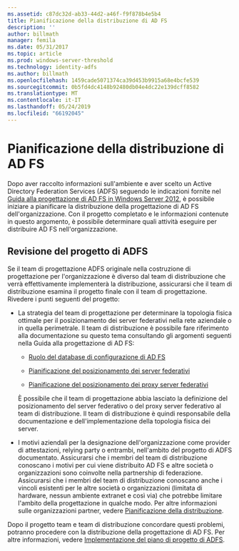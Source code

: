 ```yaml
---
ms.assetid: c87dc32d-ab33-44d2-a46f-f9f878b4e5b4
title: Pianificazione della distribuzione di AD FS
description: ''
author: billmath
manager: femila
ms.date: 05/31/2017
ms.topic: article
ms.prod: windows-server-threshold
ms.technology: identity-adfs
ms.author: billmath
ms.openlocfilehash: 1459cade5071374ca39d453b9915a68e4bcfe539
ms.sourcegitcommit: 0b5fd4dc4148b92480db04e4dc22e139dcff8582
ms.translationtype: MT
ms.contentlocale: it-IT
ms.lasthandoff: 05/24/2019
ms.locfileid: "66192045"
---
```

# <a name="planning-to-deploy-ad-fs"></a>Pianificazione della distribuzione di AD FS


Dopo aver raccolto informazioni sull'ambiente e aver scelto un Active Directory Federation Services \(ADFS\) seguendo le indicazioni fornite nel [Guida alla progettazione di AD FS in Windows Server 2012](https://technet.microsoft.com/library/dd807036.aspx), è possibile iniziare a pianificare la distribuzione della progettazione di AD FS dell'organizzazione. Con il progetto completato e le informazioni contenute in questo argomento, è possibile determinare quali attività eseguire per distribuire AD FS nell'organizzazione.  
  
## <a name="reviewing-your-ad-fs-design"></a>Revisione del progetto di ADFS  
Se il team di progettazione ADFS originale nella costruzione di progettazione per l'organizzazione è diverso dal team di distribuzione che verrà effettivamente implementerà la distribuzione, assicurarsi che il team di distribuzione esamina il progetto finale con il team di progettazione. Rivedere i punti seguenti del progetto:  
  
-   La strategia del team di progettazione per determinare la topologia fisica ottimale per il posizionamento dei server federativi nella rete aziendale o in quella perimetrale. Il team di distribuzione è possibile fare riferimento alla documentazione su questo tema consultando gli argomenti seguenti nella Guida alla progettazione di AD FS:  
  
    -   [Ruolo del database di configurazione di AD FS](../../ad-fs/technical-reference/The-Role-of-the-AD-FS-Configuration-Database.md)  
  
    -   [Pianificazione del posizionamento dei server federativi](https://technet.microsoft.com/library/dd807069.aspx)  
  
    -   [Pianificazione del posizionamento dei proxy server federativi](https://technet.microsoft.com/library/dd807130.aspx)  
  
    È possibile che il team di progettazione abbia lasciato la definizione del posizionamento del server federativo o del proxy server federativo al team di distribuzione. Il team di distribuzione è quindi responsabile della documentazione e dell'implementazione della topologia fisica dei server.  
  
-   I motivi aziendali per la designazione dell'organizzazione come provider di attestazioni, relying party o entrambi, nell'ambito del progetto di ADFS documentato. Assicurarsi che i membri del team di distribuzione conoscano i motivi per cui viene distribuito AD FS e altre società o organizzazioni sono coinvolte nella partnership di federazione. Assicurarsi che i membri del team di distribuzione conoscano anche i vincoli esistenti per le altre società o organizzazioni \(limitata di hardware, nessun ambiente extranet e così via\) che potrebbe limitare l'ambito della progettazione in qualche modo. Per altre informazioni sulle organizzazioni partner, vedere [Pianificazione della distribuzione](https://technet.microsoft.com/library/dd807083.aspx).  
  
Dopo il progetto team e team di distribuzione concordare questi problemi, potranno procedere con la distribuzione della progettazione di AD FS. Per altre informazioni, vedere [Implementazione del piano di progetto di ADFS](Implementing-Your-AD-FS-Design-Plan.md).  
